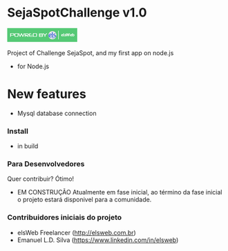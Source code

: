 # SejaSpotChallenge v1.0
[![N|Solid](./gitimg/icon.png)](http://elsweb.com.br)

Project of Challenge SejaSpot, and my first app on node.js

  - for Node.js

# New features

  - Mysql database connection  

### Install

- in build

### Para Desenvolvedores

Quer contribuir? Ótimo!

- EM CONSTRUÇÃO 
Atualmente em fase inicial, ao término da fase inicial o projeto estará  disponivel para a comunidade.

### Contribuidores iniciais do projeto

 - elsWeb Freelancer (http://elsweb.com.br)
 - Emanuel L.D. Silva (https://www.linkedin.com/in/elsweb)
